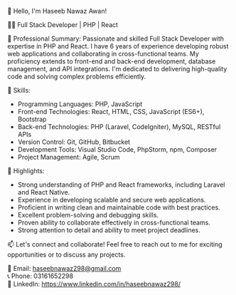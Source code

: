 👋 Hello, I'm Haseeb Nawaz Awan!

👨‍💻 Full Stack Developer | PHP | React

💼 Professional Summary:
Passionate and skilled Full Stack Developer with expertise in PHP and React. I have 6 years of experience developing robust web applications and collaborating in cross-functional teams. My proficiency extends to front-end and back-end development, database management, and API integrations. I'm dedicated to delivering high-quality code and solving complex problems efficiently.

🔧 Skills:
- Programming Languages: PHP, JavaScript
- Front-end Technologies: React, HTML, CSS, JavaScript (ES6+), Bootstrap
- Back-end Technologies: PHP (Laravel, CodeIgniter), MySQL, RESTful APIs
- Version Control: Git, GitHub, Bitbucket
- Development Tools: Visual Studio Code, PhpStorm, npm, Composer
- Project Management: Agile, Scrum

🌟 Highlights:
- Strong understanding of PHP and React frameworks, including Laravel and React Native.
- Experience in developing scalable and secure web applications.
- Proficient in writing clean and maintainable code with best practices.
- Excellent problem-solving and debugging skills.
- Proven ability to collaborate effectively in cross-functional teams.
- Strong attention to detail and ability to meet project deadlines.

📫 Let's connect and collaborate! Feel free to reach out to me for exciting opportunities or to discuss any projects.

📧 Email: haseebnawaz298@gmail.com <br>
📞 Phone: 03161652298 <br>
💼 LinkedIn: https://www.linkedin.com/in/haseebnawaz298/ <br>
